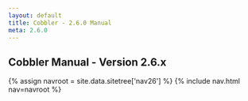 ```yaml
---
layout: default
title: Cobbler - 2.6.0 Manual
meta: 2.6.0
---
```


## Cobbler Manual - Version 2.6.x

{% assign navroot = site.data.sitetree['nav26'] %}
{% include nav.html nav=navroot %}
